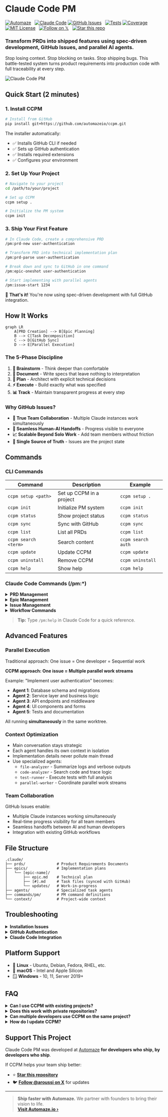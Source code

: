 # Claude Code PM

[![Automaze](https://img.shields.io/badge/By-automaze.io-4b3baf)](https://automaze.io)
&nbsp;
[![Claude Code](https://img.shields.io/badge/+-Claude%20Code-d97757)](https://github.com/automazeio/ccpm/blob/main/README.md)
[![GitHub Issues](https://img.shields.io/badge/+-GitHub%20Issues-1f2328)](https://github.com/automazeio/ccpm)
&nbsp;
[![Tests](https://github.com/automazeio/ccpm/actions/workflows/test.yml/badge.svg)](https://github.com/automazeio/ccpm/actions/workflows/test.yml)
[![Coverage](https://codecov.io/gh/automazeio/ccpm/branch/main/graph/badge.svg)](https://codecov.io/gh/automazeio/ccpm)
&nbsp;
[![MIT License](https://img.shields.io/badge/License-MIT-28a745)](https://github.com/automazeio/ccpm/blob/main/LICENSE)
&nbsp;
[![Follow on 𝕏](https://img.shields.io/badge/𝕏-@aroussi-1c9bf0)](http://x.com/intent/follow?screen_name=aroussi)
&nbsp;
[![Star this repo](https://img.shields.io/badge/★-Star%20this%20repo-e7b10b)](https://github.com/automazeio/ccpm)

### Transform PRDs into shipped features using spec-driven development, GitHub Issues, and parallel AI agents.

Stop losing context. Stop blocking on tasks. Stop shipping bugs. This battle-tested system turns product requirements into production code with full traceability at every step.

![Claude Code PM](screenshot.webp)

## Quick Start (2 minutes)

### 1. Install CCPM

```bash
# Install from GitHub
pip install git+https://github.com/automazeio/ccpm.git
```

The installer automatically:
- ✅ Installs GitHub CLI if needed
- ✅ Sets up GitHub authentication
- ✅ Installs required extensions
- ✅ Configures your environment

### 2. Set Up Your Project

```bash
# Navigate to your project
cd /path/to/your/project

# Set up CCPM
ccpm setup .

# Initialize the PM system
ccpm init
```

### 3. Ship Your First Feature

```bash
# In Claude Code, create a comprehensive PRD
/pm:prd-new user-authentication

# Transform PRD into technical implementation plan
/pm:prd-parse user-authentication

# Break down and sync to GitHub in one command
/pm:epic-oneshot user-authentication

# Start implementing with parallel agents
/pm:issue-start 1234
```

🎉 **That's it!** You're now using spec-driven development with full GitHub integration.

## How It Works

```mermaid
graph LR
    A[PRD Creation] --> B[Epic Planning]
    B --> C[Task Decomposition]
    C --> D[GitHub Sync]
    D --> E[Parallel Execution]
```

### The 5-Phase Discipline

1. **🧠 Brainstorm** - Think deeper than comfortable
2. **📝 Document** - Write specs that leave nothing to interpretation
3. **📐 Plan** - Architect with explicit technical decisions
4. **⚡ Execute** - Build exactly what was specified
5. **📊 Track** - Maintain transparent progress at every step

### Why GitHub Issues?

- **🤝 True Team Collaboration** - Multiple Claude instances work simultaneously
- **🔄 Seamless Human-AI Handoffs** - Progress visible to everyone
- **📈 Scalable Beyond Solo Work** - Add team members without friction
- **🎯 Single Source of Truth** - Issues are the project state

## Commands

### CLI Commands

| Command | Description | Example |
|---------|-------------|---------|
| `ccpm setup <path>` | Set up CCPM in a project | `ccpm setup .` |
| `ccpm init` | Initialize PM system | `ccpm init` |
| `ccpm status` | Show project status | `ccpm status` |
| `ccpm sync` | Sync with GitHub | `ccpm sync` |
| `ccpm list` | List all PRDs | `ccpm list` |
| `ccpm search <term>` | Search content | `ccpm search auth` |
| `ccpm update` | Update CCPM | `ccpm update` |
| `ccpm uninstall` | Remove CCPM | `ccpm uninstall` |
| `ccpm help` | Show help | `ccpm help` |

### Claude Code Commands (/pm:*)

<details>
<summary><b>PRD Management</b></summary>

- `/pm:prd-new <name>` - Create new PRD through brainstorming
- `/pm:prd-parse <name>` - Convert PRD to implementation epic
- `/pm:prd-list` - List all PRDs
- `/pm:prd-edit <name>` - Edit existing PRD
- `/pm:prd-status <name>` - Show implementation status

</details>

<details>
<summary><b>Epic Management</b></summary>

- `/pm:epic-decompose <name>` - Break epic into tasks
- `/pm:epic-sync <name>` - Push to GitHub
- `/pm:epic-oneshot <name>` - Decompose and sync in one command
- `/pm:epic-show <name>` - Display epic and tasks
- `/pm:epic-start <name>` - Launch parallel agents
- `/pm:epic-close <name>` - Mark as complete

</details>

<details>
<summary><b>Issue Management</b></summary>

- `/pm:issue-start <id>` - Begin work with specialized agent
- `/pm:issue-sync <id>` - Push updates to GitHub
- `/pm:issue-show <id>` - Display issue details
- `/pm:issue-close <id>` - Mark as complete
- `/pm:issue-analyze <id>` - Identify parallelization opportunities

</details>

<details>
<summary><b>Workflow Commands</b></summary>

- `/pm:next` - Get next priority task with context
- `/pm:status` - Project dashboard
- `/pm:standup` - Daily standup report
- `/pm:blocked` - Show blocked tasks
- `/pm:in-progress` - List work in progress
- `/pm:sync` - Full GitHub sync
- `/pm:validate` - Check system integrity

</details>

> **Tip:** Type `/pm:help` in Claude Code for a quick reference.

## Advanced Features

### Parallel Execution

Traditional approach: One issue = One developer = Sequential work

**CCPM approach: One issue = Multiple parallel work streams**

Example: "Implement user authentication" becomes:
- **Agent 1**: Database schema and migrations
- **Agent 2**: Service layer and business logic  
- **Agent 3**: API endpoints and middleware
- **Agent 4**: UI components and forms
- **Agent 5**: Tests and documentation

All running **simultaneously** in the same worktree.

### Context Optimization

- Main conversation stays strategic
- Each agent handles its own context in isolation
- Implementation details never pollute main thread
- Use specialized agents:
  - `file-analyzer` - Summarize logs and verbose outputs
  - `code-analyzer` - Search code and trace logic
  - `test-runner` - Execute tests with full analysis
  - `parallel-worker` - Coordinate parallel work streams

### Team Collaboration

GitHub Issues enable:
- Multiple Claude instances working simultaneously
- Real-time progress visibility for all team members
- Seamless handoffs between AI and human developers
- Integration with existing GitHub workflows

## File Structure

```
.claude/
├── prds/              # Product Requirements Documents
├── epics/             # Implementation plans
│   └── [epic-name]/
│       ├── epic.md    # Technical plan
│       ├── [#].md     # Task files (synced with GitHub)
│       └── updates/   # Work-in-progress
├── agents/            # Specialized task agents
├── commands/pm/       # PM command definitions
└── context/           # Project-wide context
```

## Troubleshooting

<details>
<summary><b>Installation Issues</b></summary>

**GitHub CLI not installing automatically?**
```bash
# macOS
brew install gh

# Ubuntu/Debian
sudo apt install gh

# Windows
winget install --id GitHub.cli
```

**Python version issues?**
CCPM requires Python 3.8+. Check with:
```bash
python --version
```

**Permission issues?**
```bash
# Install for current user only
pip install --user git+https://github.com/automazeio/ccpm.git
```

</details>

<details>
<summary><b>GitHub Authentication</b></summary>

```bash
# Re-authenticate
gh auth login

# Check status
gh auth status

# Verify extensions
gh extension list
```

</details>

<details>
<summary><b>Claude Code Integration</b></summary>

If Claude Code commands aren't working:
1. Ensure Claude Code is installed: https://claude.ai/code
2. Verify CCPM setup completed: `ccpm validate`
3. Check `.claude/` directory exists in your project
4. Re-initialize if needed: `ccpm init`

</details>

## Platform Support

- 🐧 **Linux** - Ubuntu, Debian, Fedora, RHEL, etc.
- 🍎 **macOS** - Intel and Apple Silicon
- 🪟 **Windows** - 10, 11, Server 2019+

## FAQ

<details>
<summary><b>Can I use CCPM with existing projects?</b></summary>

Yes! CCPM preserves existing `.claude` directories and merges content intelligently. Run `ccpm setup` in any project.

</details>

<details>
<summary><b>Does this work with private repositories?</b></summary>

Yes, CCPM uses your GitHub authentication through the GitHub CLI. It works with any repository you have access to.

</details>

<details>
<summary><b>Can multiple developers use CCPM on the same project?</b></summary>

Absolutely! That's the power of using GitHub Issues. All developers see the same state and can collaborate seamlessly.

</details>

<details>
<summary><b>How do I update CCPM?</b></summary>

Run `ccpm update` to get the latest version while preserving your customizations.

</details>

## Support This Project

Claude Code PM was developed at [Automaze](https://automaze.io) **for developers who ship, by developers who ship**.

If CCPM helps your team ship better:
- ⭐ **[Star this repository](https://github.com/automazeio/ccpm)**
- 🐦 **[Follow @aroussi on X](https://x.com/aroussi)** for updates

---

> **Ship faster with Automaze.** We partner with founders to bring their vision to life.  
> **[Visit Automaze.io ›](https://automaze.io)**